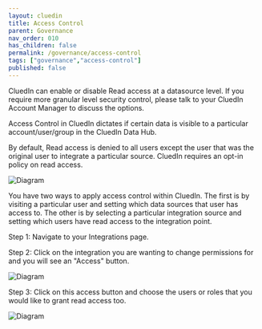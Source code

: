 ```yaml
---
layout: cluedin
title: Access Control
parent: Governance
nav_order: 010
has_children: false
permalink: /governance/access-control
tags: ["governance","access-control"]
published: false
---
```


CluedIn can enable or disable Read access at a datasource level. If you require more granular level security control, please talk to your CluedIn Account Manager to discuss the options. 

Access Control in CluedIn dictates if certain data is visible to a particular account/user/group in the CluedIn Data Hub. 

By default, Read access is denied to all users except the user that was the original user to integrate a particular source. CluedIn requires an opt-in policy on read access. 

![Diagram](../assets/images/governance/integration-level-access.png)  

You have two ways to apply access control within CluedIn. The first is by visiting a particular user and setting which data sources that user has access to.  The other is by selecting a particular integration source and setting which users have read access to the integration point. 

Step 1: Navigate to your Integrations page. 

Step 2: Click on the integration you are wanting to change permissions for and you will see an "Access" button.

![Diagram](../assets/images/governance/set-access-for-user.png)  

Step 3: Click on this access button and choose the users or roles that you would like to grant read access too. 

![Diagram](../assets/images/governance/user-level-access.png)  